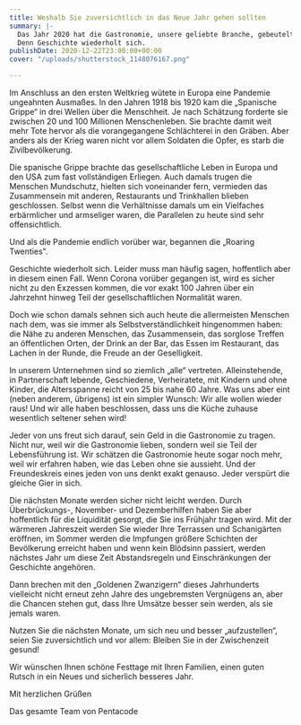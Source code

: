 ```yaml
---
title: Weshalb Sie zuversichtlich in das Neue Jahr gehen sollten
summary: |-
  Das Jahr 2020 hat die Gastronomie, unsere geliebte Branche, gebeutelt wie noch nie in den letzten 75 Jahren. Auch die ersten Monate des Neuen Jahres werden nicht einfach werden, und doch ist Zuversicht erlaubt. Nicht, weil man sich gerne ein gutes Ende einredet. Auch nicht, weil irgendjemand eine magische Kristallkugel hätte. Sondern durchaus begründet, wenn man einen Blick zurück in die Geschichte wirft.
  Denn Geschichte wiederholt sich.
publishDate: 2020-12-22T23:00:00+00:00
cover: "/uploads/shutterstock_1148076167.png"

---
```

Im Anschluss an den ersten Weltkrieg wütete in Europa eine Pandemie ungeahnten Ausmaßes. In den Jahren 1918 bis 1920 kam die „Spanische Grippe“ in drei Wellen über die Menschheit. Je nach Schätzung forderte sie zwischen 20 und 100 Millionen Menschenleben. Sie brachte damit weit mehr Tote hervor als die vorangegangene Schlächterei in den Gräben. Aber anders als der Krieg waren nicht vor allem Soldaten die Opfer, es starb die Zivilbevölkerung.

Die spanische Grippe brachte das gesellschaftliche Leben in Europa und den USA zum fast vollständigen Erliegen. Auch damals trugen die Menschen Mundschutz, hielten sich voneinander fern, vermieden das Zusammensein mit anderen, Restaurants und Trinkhallen blieben geschlossen. Selbst wenn die Verhältnisse damals um ein Vielfaches erbärmlicher und armseliger waren, die Parallelen zu heute sind sehr offensichtlich.

Und als die Pandemie endlich vorüber war, begannen die „Roaring Twenties".

Geschichte wiederholt sich. Leider muss man häufig sagen, hoffentlich aber in diesem einen Fall. Wenn Corona vorüber gegangen ist, wird es sicher nicht zu den Exzessen kommen, die vor exakt 100 Jahren über ein Jahrzehnt hinweg Teil der gesellschaftlichen Normalität waren.

Doch wie schon damals sehnen sich auch heute die allermeisten Menschen nach dem, was sie immer als Selbstverständlichkeit hingenommen haben: die Nähe zu anderen Menschen, das Zusammensein, das sorglose Treffen an öffentlichen Orten, der Drink an der Bar, das Essen im Restaurant, das Lachen in der Runde, die Freude an der Geselligkeit.

In unserem Unternehmen sind so ziemlich „alle“ vertreten. Alleinstehende, in Partnerschaft lebende, Geschiedene, Verheiratete, mit Kindern und ohne Kinder, die Altersspanne reicht von 25 bis nahe 60 Jahre. Was uns aber eint (neben anderem, übrigens) ist ein simpler Wunsch: Wir alle wollen wieder raus! Und wir alle haben beschlossen, dass uns die Küche zuhause wesentlich seltener sehen wird!

Jeder von uns freut sich darauf, sein Geld in die Gastronomie zu tragen. Nicht nur, weil wir die Gastronomie lieben, sondern weil sie Teil der Lebensführung ist. Wir schätzen die Gastronomie heute sogar noch mehr, weil wir erfahren haben, wie das Leben ohne sie aussieht. Und der Freundeskreis eines jeden von uns denkt exakt genauso. Jeder verspürt die gleiche Gier in sich.

Die nächsten Monate werden sicher nicht leicht werden. Durch Überbrückungs-, November- und Dezemberhilfen haben Sie aber hoffentlich für die Liquidität gesorgt, die Sie ins Frühjahr tragen wird. Mit der wärmeren Jahreszeit werden Sie wieder Ihre Terrassen und Schanigärten eröffnen, im Sommer werden die Impfungen größere Schichten der Bevölkerung erreicht haben und wenn kein Blödsinn passiert, werden nächstes Jahr um diese Zeit Abstandsregeln und Einschränkungen der Geschichte angehören.

Dann brechen mit den „Goldenen Zwanzigern“ dieses Jahrhunderts vielleicht nicht erneut zehn Jahre des ungebremsten Vergnügens an, aber die Chancen stehen gut, dass Ihre Umsätze besser sein werden, als sie jemals waren.

Nutzen Sie die nächsten Monate, um sich neu und besser „aufzustellen“, seien Sie zuversichtlich und vor allem: Bleiben Sie in der Zwischenzeit gesund!

Wir wünschen Ihnen schöne Festtage mit Ihren Familien, einen guten Rutsch in ein Neues und sicherlich besseres Jahr.

Mit herzlichen Grüßen 

Das gesamte Team von Pentacode